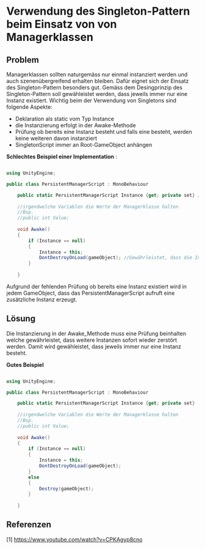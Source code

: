 # Verwendung des Singleton-Pattern beim Einsatz von von Managerklassen 

## Problem

Managerklassen sollten naturgemäss nur einmal instanziert werden und auch szenenübergreifend erhalten bleiben. Dafür eignet sich der Einsatz des Singleton-Pattern besonders gut.
Gemäss dem Desingprinzip des Singleton-Pattern soll gewähleistet werden, dass jeweils immer nur eine Instanz existiert.
Wichtig beim der Verwendung von Singletons sind folgende Aspekte:

* Deklaration als static vom Typ Instance
* die Instanzierung erfolgt in der Awake-Methode
* Prüfung ob bereits eine Instanz besteht und falls eine besteht, werden keine weiteren davon instanziert
* SingletonScript immer an Root-GameObject anhängen


**Schlechtes Beispiel einer Implementation** :
```csharp

using UnityEngine;

public class PersistentManagerScript : MonoBehaviour

    public static PersistentManagerScript Instance {get; private set} //Typ Instance und Zugrifffestlegung 
    
    //irgendwelche Variablen die Werte der Managerklasse halten
    //Bsp.
    //public int Value;
    
    void Awake()
    {
        if (Instance == null)
        {
            Instance = this;
            DontDestroyOnLoad(gameObject); //Gewährleistet, dass die Instanz beim Szenenwechsel bestehen bleibt
        }
            
    }

```

Aufgrund der fehlenden Prüfung ob bereits eine Instanz existiert wird in jedem GameObject, dass das PersistentManagerScript aufruft eine zusätzliche Instanz erzeugt. 


## Lösung

Die Instanzierung in der Awake_Methode muss eine Prüfung beinhalten welche gewährleistet, dass weitere Instanzen sofort wieder zerstört werden. Damit wird gewähleistet, dass jeweils immer nur eine Instanz besteht. 

**Gutes Beispiel**
```csharp

using UnityEngine;

public class PersistentManagerScript : MonoBehaviour

    public static PersistentManagerScript Instance {get; private set}
    
    //irgendwelche Variablen die Werte der Managerklasse halten
    //Bsp.
    //public int Value;
    
    void Awake()
    {
        if (Instance == null)
        {
            Instance = this;
            DontDestroyOnLoad(gameObject);
        }
        else
        {
            Destroy(gameObject);
        }
            
    }

```


## Referenzen

<a id="1">[1]</a>
https://www.youtube.com/watch?v=CPKAgyp8cno


